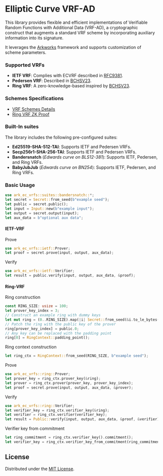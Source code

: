 # Elliptic Curve VRF-AD

This library provides flexible and efficient implementations of Verifiable
Random Functions with Additional Data (VRF-AD), a cryptographic construct
that augments a standard VRF scheme by incorporating auxiliary information
into its signature.

It leverages the [Arkworks](https://github.com/arkworks-rs) framework and
supports customization of scheme parameters.

### Supported VRFs

- **IETF VRF**: Complies with ECVRF described in [RFC9381](https://datatracker.ietf.org/doc/rfc9381).
- **Pedersen VRF**: Described in [BCHSV23](https://eprint.iacr.org/2023/002).
- **Ring VRF**: A zero-knowledge-based inspired by [BCHSV23](https://eprint.iacr.org/2023/002).

### Schemes Specifications

- [VRF Schemes Details](https://github.com/davxy/bandersnatch-vrfs-spec)
- [Ring VRF ZK Proof](https://github.com/davxy/ring-proof-spec)

### Built-In suites

The library includes the following pre-configured suites:

- **Ed25519-SHA-512-TAI**: Supports IETF and Pedersen VRFs.
- **Secp256r1-SHA-256-TAI**: Supports IETF and Pedersen VRFs.
- **Bandersnatch** (_Edwards curve on BLS12-381_): Supports IETF, Pedersen, and Ring VRFs.
- **BabyJubJub** (_Edwards curve on BN254_): Supports IETF, Pedersen, and Ring VRFs.

### Basic Usage

```rust
use ark_ec_vrfs::suites::bandersnatch::*;
let secret = Secret::from_seed(b"example seed");
let public = secret.public();
let input = Input::new(b"example input");
let output = secret.output(input);
let aux_data = b"optional aux data";
```
#### IETF-VRF

Prove
```rust
use ark_ec_vrfs::ietf::Prover;
let proof = secret.prove(input, output, aux_data);
```

Verify
```rust
use ark_ec_vrfs::ietf::Verifier;
let result = public.verify(input, output, aux_data, &proof);
```

#### Ring-VRF

Ring construction
```rust
const RING_SIZE: usize = 100;
let prover_key_index = 3;
// Construct an example ring with dummy keys
let mut ring = (0..RING_SIZE).map(|i| Secret::from_seed(&i.to_le_bytes()).public().0).collect();
// Patch the ring with the public key of the prover
ring[prover_key_index] = public.0;
// Any key can be replaced with the padding point
ring[0] = RingContext::padding_point();
```

Ring context construction
```rust
let ring_ctx = RingContext::from_seed(RING_SIZE, b"example seed");
```

Prove
```rust
use ark_ec_vrfs::ring::Prover;
let prover_key = ring_ctx.prover_key(&ring);
let prover = ring_ctx.prover(prover_key, prover_key_index);
let proof = secret.prove(input, output, aux_data, &prover);
```

Verify
```rust
use ark_ec_vrfs::ring::Verifier;
let verifier_key = ring_ctx.verifier_key(&ring);
let verifier = ring_ctx.verifier(verifier_key);
let result = Public::verify(input, output, aux_data, &proof, &verifier);
```

Verifier key from commitment
```rust
let ring_commitment = ring_ctx.verifier_key().commitment();
let verifier_key = ring_ctx.verifier_key_from_commitment(ring_commitment);
```

## License

Distributed under the [MIT License](LICENSE).
